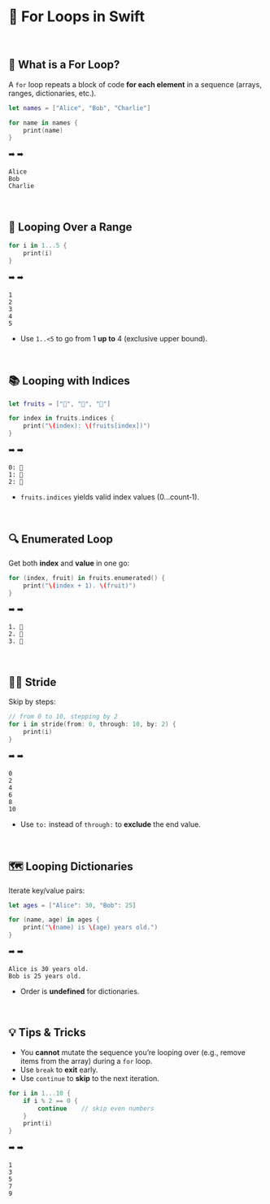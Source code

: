 # 🔁 For Loops in Swift  
<br/>

## 🧩 What is a For Loop?

A `for` loop repeats a block of code **for each element** in a sequence (arrays, ranges, dictionaries, etc.).

```swift
let names = ["Alice", "Bob", "Charlie"]

for name in names {
    print(name)
}
```
➡️ :arrow_right:  
```
Alice
Bob
Charlie
```

<br/>

## 🔢 Looping Over a Range

```swift
for i in 1...5 {
    print(i)
}
```
➡️ :arrow_right:  
```
1
2
3
4
5
```

- Use `1..<5` to go from 1 **up to** 4 (exclusive upper bound).

<br/>

## 📚 Looping with Indices

```swift
let fruits = ["🍎", "🍌", "🍇"]

for index in fruits.indices {
    print("\(index): \(fruits[index])")
}
```
➡️ :arrow_right:  
```
0: 🍎
1: 🍌
2: 🍇
```

- `fruits.indices` yields valid index values (0…count‑1).

<br/>

## 🔍 Enumerated Loop

Get both **index** and **value** in one go:

```swift
for (index, fruit) in fruits.enumerated() {
    print("\(index + 1). \(fruit)")
}
```
➡️ :arrow_right:  
```
1. 🍎
2. 🍌
3. 🍇
```

<br/>

## 🏃‍♂️ Stride

Skip by steps:

```swift
// from 0 to 10, stepping by 2
for i in stride(from: 0, through: 10, by: 2) {
    print(i)
}
```
➡️ :arrow_right:  
```
0
2
4
6
8
10
```

- Use `to:` instead of `through:` to **exclude** the end value.

<br/>

## 🗺️ Looping Dictionaries

Iterate key/value pairs:

```swift
let ages = ["Alice": 30, "Bob": 25]

for (name, age) in ages {
    print("\(name) is \(age) years old.")
}
```
➡️ :arrow_right:  
```
Alice is 30 years old.
Bob is 25 years old.
```

- Order is **undefined** for dictionaries.

<br/>

## 💡 Tips & Tricks

- You **cannot** mutate the sequence you’re looping over (e.g., remove items from the array) during a `for` loop.  
- Use `break` to **exit** early.  
- Use `continue` to **skip** to the next iteration.  

```swift
for i in 1...10 {
    if i % 2 == 0 {
        continue    // skip even numbers
    }
    print(i)
}
```
➡️ :arrow_right:  
```
1
3
5
7
9
```

<br/>
